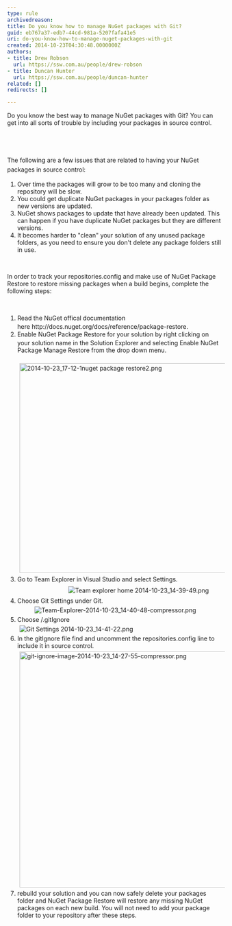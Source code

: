 ```yaml
---
type: rule
archivedreason: 
title: Do you know how to manage NuGet packages with Git?
guid: eb767a37-edb7-44cd-981a-5207fafa41e5
uri: do-you-know-how-to-manage-nuget-packages-with-git
created: 2014-10-23T04:30:48.0000000Z
authors:
- title: Drew Robson
  url: https://ssw.com.au/people/drew-robson
- title: Duncan Hunter
  url: https://ssw.com.au/people/duncan-hunter
related: []
redirects: []

---
```



​​​Do you know the best way to manage NuGet packages with Git? You can get into all sorts of trouble by including your packages in source control.
<br><excerpt class='endintro'></excerpt><br>
<p><span style="line-height&#58;1.6;"><br></span></p><p><span style="line-height&#58;1.6;">The following are a few issues that are related to having your NuGet packages in source control&#58;</span></p><ol><li>Over time the packages will grow to be too many and cloning the repository will be slow.</li><li>You could get duplicate NuGet packages in your packages folder as new versions are updated.</li><li>NuGet shows packages to update that have already been updated. This can happen if you have duplicate NuGet packages but they are different versions.</li><li>It becomes harder to &quot;clean&quot; your solution of any unused package folders, as you need to ensure you don't delete any package folders still in use.</li></ol><p>​</p>In order to track your repositories.config and make use of NuGet Package Restore to&#160;​restore missing packages when a build begins, complete the following steps&#58;<p>​<br></p><ol><li><span style="line-height&#58;20.7999992370605px;">​Read the NuGet offical documentation here&#160;http&#58;//docs.nuget.org/docs/reference/package-restore.<br></span></li><li><span style="line-height&#58;20.7999992370605px;">Enable&#160;</span><span style="line-height&#58;20.7999992370605px;">NuGet Package Restore</span><span style="line-height&#58;20.7999992370605px;"> for your solution by right clicking on your solution name in the Solution Explorer&#160;and selecting Enable NuGet Package Manage Restore from the drop down menu. &#160; &#160; &#160; &#160; &#160; &#160; &#160; &#160; &#160; &#160; &#160; &#160; &#160; &#160; &#160; &#160; &#160; &#160; &#160; &#160;</span><img src="/TFS/RulesToBetterVersionControlWithGit/PublishingImages/Pages/Do-you-know-how-to-manage-NuGet-packages-with-Git/Enable%20package%20restore%202014-10-23_17-43-13.png" alt="2014-10-23_17-12-1nuget package restore2.png" style="line-height&#58;20.7999992370605px;margin&#58;5px;width&#58;489px;" /><br></li><li><span style="line-height&#58;20.7999992370605px;">Go to Team Explorer in Visual Studio and select Settings. &#160; &#160; &#160; &#160; &#160; &#160; &#160; &#160; &#160; &#160; &#160; &#160; &#160; &#160; &#160; &#160; &#160; &#160; &#160; &#160; &#160; &#160; &#160; &#160; &#160; &#160; &#160; &#160;</span><img src="/TFS/RulesToBetterVersionControlWithGit/PublishingImages/Pages/Do-you-know-how-to-manage-NuGet-packages-with-Git/Team%20explorer%20home%202014-10-23_14-39-49.png" alt="Team explorer home 2014-10-23_14-39-49.png" style="line-height&#58;20.7999992370605px;margin&#58;5px;" />​</li><li>Choose Git Settings under Git. &#160; &#160; &#160; &#160; &#160; &#160; &#160; &#160; &#160; &#160; &#160; &#160; &#160; &#160; &#160; &#160; &#160; &#160;&#160; &#160; &#160; &#160; &#160; &#160; &#160; &#160; &#160; &#160; &#160; &#160; &#160; &#160; &#160; &#160; &#160; &#160; &#160; &#160; &#160; &#160; &#160;<img src="/TFS/RulesToBetterVersionControlWithGit/PublishingImages/Pages/Do-you-know-how-to-manage-NuGet-packages-with-Git/Team-Explorer-2014-10-23_14-40-48-compressor.png" alt="Team-Explorer-2014-10-23_14-40-48-compressor.png" style="margin&#58;5px;" /></li><li>Choose /.gitIgnore&#160; &#160; &#160; &#160; &#160; &#160; &#160; &#160; &#160; &#160; &#160; &#160; &#160; &#160; &#160; &#160; &#160; &#160; &#160; &#160; &#160; &#160; &#160; &#160; &#160; &#160; &#160; &#160; &#160; &#160; &#160;&#160;<img src="/TFS/RulesToBetterVersionControlWithGit/PublishingImages/Pages/Do-you-know-how-to-manage-NuGet-packages-with-Git/Git%20Settings%202014-10-23_14-41-22.png" alt="Git Settings 2014-10-23_14-41-22.png" style="margin&#58;5px;" /><br></li><li>In the gitIgnore file find and uncomment the repositories.config line to include it in source control.&#160;<img src="/TFS/RulesToBetterVersionControlWithGit/PublishingImages/Pages/Do-you-know-how-to-manage-NuGet-packages-with-Git/git-ignore-image-2014-10-23_14-27-55-compressor.png" alt="git-ignore-image-2014-10-23_14-27-55-compressor.png" style="margin&#58;5px;width&#58;550px;" /><br></li><li>rebuild your solution and you can now safely delete your packages folder and NuGet Package Restore will restore any missing NuGet packages on each new&#160;build. You will not need to add your package folder to your repository after these steps.​​​​​&#160;​</li></ol><p><br></p><p><br></p>


